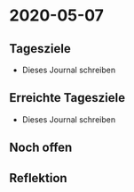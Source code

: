 # 2020-05-07

## Tagesziele

* Dieses Journal schreiben

## Erreichte Tagesziele

* Dieses Journal schreiben

## Noch offen

## Reflektion